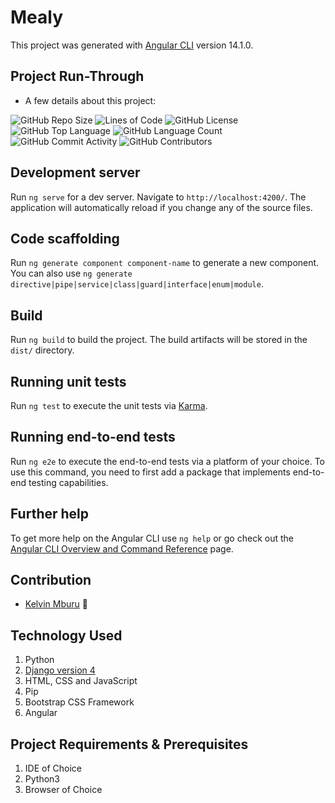 # Mealy

This project was generated with [Angular CLI](https://github.com/angular/angular-cli) version 14.1.0.

## Project Run-Through
* A few details about this project:

![GitHub Repo Size](https://img.shields.io/github/repo-size/kelvinmburu/mealy-front)
![Lines of Code](https://img.shields.io/tokei/lines/github/kelvinmburu/mealy-front)
![GitHub License](https://img.shields.io/github/license/kelvinmburu/mealy-front)
![GitHub Top Language](https://img.shields.io/github/languages/top/kelvinmburu/mealy-front)
![GitHub Language Count](https://img.shields.io/github/languages/count/kelvinmburu/mealy-front)
![GitHub Commit Activity](https://img.shields.io/github/commit-activity/w/kelvinmburu/mealy-front)
![GitHub Contributors](https://img.shields.io/github/contributors/kelvinmburu/mealy-front)

## Development server

Run `ng serve` for a dev server. Navigate to `http://localhost:4200/`. The application will automatically reload if you change any of the source files.

## Code scaffolding

Run `ng generate component component-name` to generate a new component. You can also use `ng generate directive|pipe|service|class|guard|interface|enum|module`.

## Build

Run `ng build` to build the project. The build artifacts will be stored in the `dist/` directory.

## Running unit tests

Run `ng test` to execute the unit tests via [Karma](https://karma-runner.github.io).

## Running end-to-end tests

Run `ng e2e` to execute the end-to-end tests via a platform of your choice. To use this command, you need to first add a package that implements end-to-end testing capabilities.

## Further help

To get more help on the Angular CLI use `ng help` or go check out the [Angular CLI Overview and Command Reference](https://angular.io/cli) page.

## Contribution

- [Kelvin Mburu](https://github.com/kelvinmburu) 📖

## Technology Used

1. Python
2. [Django version 4](https://docs.djangoproject.com/en/4.0/)
3. HTML, CSS and JavaScript
4. Pip
5. Bootstrap CSS Framework
6. Angular

## Project Requirements & Prerequisites

1. IDE of Choice
2. Python3
3. Browser of Choice

